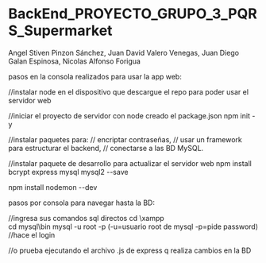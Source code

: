 # BackEnd_PROYECTO_GRUPO_3_PQRS_Supermarket

Angel Stiven Pinzon Sánchez, Juan David Valero Venegas, Juan Diego Galan Espinosa, Nicolas Alfonso Forigua

pasos en la consola realizados para usar la app web:

//instalar node en el dispositivo que descargue el repo para poder usar el servidor web

//iniciar el proyecto de servidor con node creado el package.json
npm init -y 


//instalar paquetes para: 
//    encriptar contraseñas,
//    usar un framework para estructurar el backend,
//    conectarse a las BD MySQL.


//instalar paquete de desarrollo para actualizar el servidor web
npm install bcrypt express mysql mysql2 --save 

npm install nodemon --dev 


pasos por consola para navegar hasta la BD:

//ingresa sus comandos sql directos
cd \xampp\
cd mysql\bin
mysql -u root -p (-u=usuario root de mysql -p=pide password)
//hace el login

//o prueba ejecutando el archivo .js de express q realiza cambios en la BD



